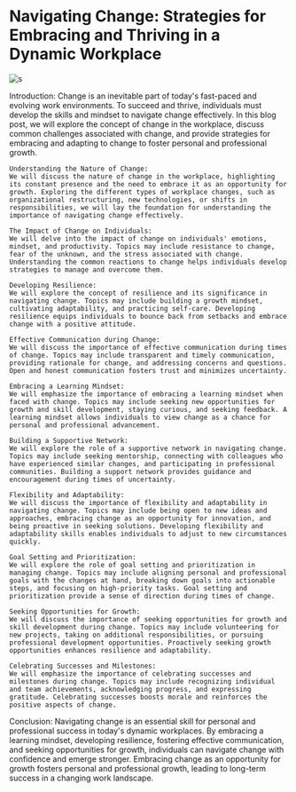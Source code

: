 # Navigating Change: Strategies for Embracing and Thriving in a Dynamic Workplace

![s](https://github.com/PraveenNanda124/Technical-blogs/assets/116082827/abb22772-3f93-4aae-8888-ab100b64118c)


Introduction:
Change is an inevitable part of today's fast-paced and evolving work environments. To succeed and thrive, individuals must develop the skills and mindset to navigate change effectively. In this blog post, we will explore the concept of change in the workplace, discuss common challenges associated with change, and provide strategies for embracing and adapting to change to foster personal and professional growth.

    Understanding the Nature of Change:
    We will discuss the nature of change in the workplace, highlighting its constant presence and the need to embrace it as an opportunity for growth. Exploring the different types of workplace changes, such as organizational restructuring, new technologies, or shifts in responsibilities, we will lay the foundation for understanding the importance of navigating change effectively.

    The Impact of Change on Individuals:
    We will delve into the impact of change on individuals' emotions, mindset, and productivity. Topics may include resistance to change, fear of the unknown, and the stress associated with change. Understanding the common reactions to change helps individuals develop strategies to manage and overcome them.

    Developing Resilience:
    We will explore the concept of resilience and its significance in navigating change. Topics may include building a growth mindset, cultivating adaptability, and practicing self-care. Developing resilience equips individuals to bounce back from setbacks and embrace change with a positive attitude.

    Effective Communication during Change:
    We will discuss the importance of effective communication during times of change. Topics may include transparent and timely communication, providing rationale for change, and addressing concerns and questions. Open and honest communication fosters trust and minimizes uncertainty.

    Embracing a Learning Mindset:
    We will emphasize the importance of embracing a learning mindset when faced with change. Topics may include seeking new opportunities for growth and skill development, staying curious, and seeking feedback. A learning mindset allows individuals to view change as a chance for personal and professional advancement.

    Building a Supportive Network:
    We will explore the role of a supportive network in navigating change. Topics may include seeking mentorship, connecting with colleagues who have experienced similar changes, and participating in professional communities. Building a support network provides guidance and encouragement during times of uncertainty.

    Flexibility and Adaptability:
    We will discuss the importance of flexibility and adaptability in navigating change. Topics may include being open to new ideas and approaches, embracing change as an opportunity for innovation, and being proactive in seeking solutions. Developing flexibility and adaptability skills enables individuals to adjust to new circumstances quickly.

    Goal Setting and Prioritization:
    We will explore the role of goal setting and prioritization in managing change. Topics may include aligning personal and professional goals with the changes at hand, breaking down goals into actionable steps, and focusing on high-priority tasks. Goal setting and prioritization provide a sense of direction during times of change.

    Seeking Opportunities for Growth:
    We will discuss the importance of seeking opportunities for growth and skill development during change. Topics may include volunteering for new projects, taking on additional responsibilities, or pursuing professional development opportunities. Proactively seeking growth opportunities enhances resilience and adaptability.

    Celebrating Successes and Milestones:
    We will emphasize the importance of celebrating successes and milestones during change. Topics may include recognizing individual and team achievements, acknowledging progress, and expressing gratitude. Celebrating successes boosts morale and reinforces the positive aspects of change.

Conclusion:
Navigating change is an essential skill for personal and professional success in today's dynamic workplaces. By embracing a learning mindset, developing resilience, fostering effective communication, and seeking opportunities for growth, individuals can navigate change with confidence and emerge stronger. Embracing change as an opportunity for growth fosters personal and professional growth, leading to long-term success in a changing work landscape.

